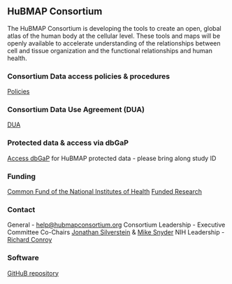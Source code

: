HuBMAP Consortium
-
The HuBMAP Consortium is developing the tools to create an open, global atlas of the human body at the cellular level. These tools and maps will be openly available to accelerate understanding of the relationships between cell and tissue organization and the functional relationships  and human health.

### Consortium Data access policies & procedures
[Policies](https://hubmapconsortium.org/policies/)

### Consortium Data Use Agreement (DUA)
[DUA](https://hubmapconsortium.org/wp-content/uploads/2019/08/DUA_040719_final.pdf)

### Protected data & access via dbGaP
[Access dbGaP](https://dbgap.ncbi.nlm.nih.gov/aa/wga.cgi?page=login) for HuBMAP protected data - please bring along  study ID

### Funding
[Common Fund of the National Institutes of Health](https://commonfund.nih.gov/HuBMAP)
[Funded Research](https://commonfund.nih.gov/HuBMAP/fundedresearch)
 
### Contact
General - help@hubmapconsortium.org
Consortium Leadership - Executive Committee Co-Chairs [Jonathan Silverstein](mailto:j.c.s@pitt.edu) & [Mike Snyder](mailto:mpsnyder@stanford.edu) 
NIH Leadership - [Richard Conroy](mailto:richard.conroy@nih.gov)

### Software
[GitHuB repository](https://github.com/hubmapconsortium)
<!--stackedit_data:
eyJoaXN0b3J5IjpbLTIzMDMzMjAwMCwtMTEwMzEwODE1Niw4NT
I5OTM4MjQsMTM5NTg4NDMwMCwtNTEzMjU1MTI0LC0yMDAwMDcz
NTkyLDk4MDAyMDY3MSwtNzcwMTk1ODcxLDE2MjQxMzM3NzUsMT
E0MTkwMzY0MywtMjA4MDMxNDE3NV19
-->